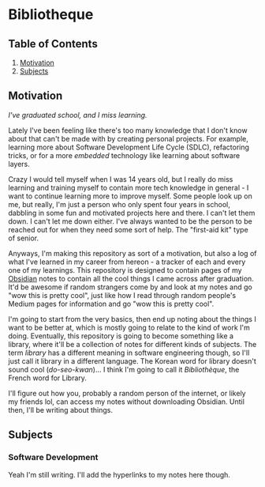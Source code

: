 # Bibliotheque
## Table of Contents
1. [Motivation](#Motivation)
2. [Subjects](#Subjects)

## Motivation
*I've graduated school, and I miss learning.*

Lately I've been feeling like there's too many knowledge that I don't know about that can't be made with by creating personal projects. For example, learning more about Software Development Life Cycle (SDLC), refactoring tricks, or for a more *embedded* technology like learning about software layers.

Crazy I would tell myself when I was 14 years old, but I really do miss learning and training myself to contain more tech knowledge in general - I want to continue learning more to improve myself. Some people look up on me, but really, I'm just a person who only spent four years in school, dabbling in some fun and motivated projects here and there. I can't let them down. I can't let me down either. I've always wanted to be the person to be reached out for when they need some sort of help. The "first-aid kit" type of senior.

Anyways, I'm making this repository as sort of a motivation, but also a log of what I've learned in my career from hereon - a tracker of each and every one of my learnings. This repository is designed to contain pages of my [Obsidian](https://obsidian.md/) notes to contain all the cool things I came across after graduation. It'd be awesome if random strangers come by and look at my notes and go "wow this is pretty cool", just like how I read through random people's Medium pages for information and go "wow this is pretty cool".

I'm going to start from the very basics, then end up noting about the things I want to be better at, which is mostly going to relate to the kind of work I'm doing. Eventually, this repository is going to become something like a library, where it'll be a collection of notes for different kinds of subjects. The term *library* has a different meaning in software engineering though, so I'll just call it library in a different language. The Korean word for library doesn't sound cool (*do-seo-kwan*)... I think I'm going to call it *Bibliothèque*, the French word for Library.

I'll figure out how you, probably a random person of the internet, or likely my friends lol, can access my notes without downloading Obsidian. Until then, I'll be writing about things.

## Subjects
### Software Development
Yeah I'm still writing. I'll add the hyperlinks to my notes here though.
